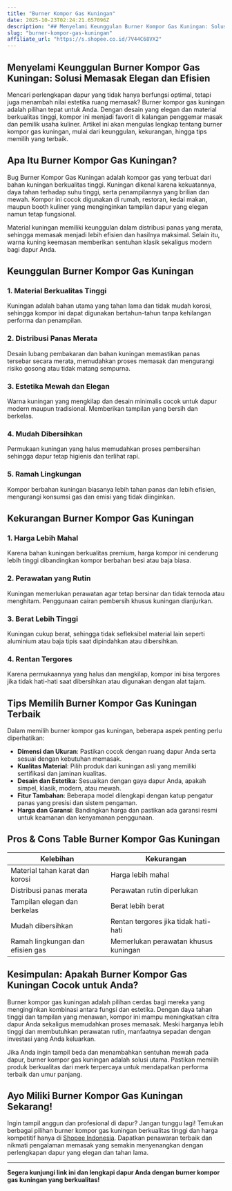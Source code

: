 ```yaml
---
title: "Burner Kompor Gas Kuningan"
date: 2025-10-23T02:24:21.657096Z
description: "## Menyelami Keunggulan Burner Kompor Gas Kuningan: Solusi Memasak Elegan dan Efisien..."
slug: "burner-kompor-gas-kuningan"
affiliate_url: "https://s.shopee.co.id/7V44C68VX2"
---
```

## Menyelami Keunggulan Burner Kompor Gas Kuningan: Solusi Memasak Elegan dan Efisien

Mencari perlengkapan dapur yang tidak hanya berfungsi optimal, tetapi juga menambah nilai estetika ruang memasak? Burner kompor gas kuningan adalah pilihan tepat untuk Anda. Dengan desain yang elegan dan material berkualitas tinggi, kompor ini menjadi favorit di kalangan penggemar masak dan pemilik usaha kuliner. Artikel ini akan mengulas lengkap tentang burner kompor gas kuningan, mulai dari keunggulan, kekurangan, hingga tips memilih yang terbaik.

## Apa Itu Burner Kompor Gas Kuningan?

Bug Burner Kompor Gas Kuningan adalah kompor gas yang terbuat dari bahan kuningan berkualitas tinggi. Kuningan dikenal karena kekuatannya, daya tahan terhadap suhu tinggi, serta penampilannya yang brilian dan mewah. Kompor ini cocok digunakan di rumah, restoran, kedai makan, maupun booth kuliner yang menginginkan tampilan dapur yang elegan namun tetap fungsional.

Material kuningan memiliki keunggulan dalam distribusi panas yang merata, sehingga memasak menjadi lebih efisien dan hasilnya maksimal. Selain itu, warna kuning keemasan memberikan sentuhan klasik sekaligus modern bagi dapur Anda.

## Keunggulan Burner Kompor Gas Kuningan

### 1. Material Berkualitas Tinggi
Kuningan adalah bahan utama yang tahan lama dan tidak mudah korosi, sehingga kompor ini dapat digunakan bertahun-tahun tanpa kehilangan performa dan penampilan.

### 2. Distribusi Panas Merata
Desain lubang pembakaran dan bahan kuningan memastikan panas tersebar secara merata, memudahkan proses memasak dan mengurangi risiko gosong atau tidak matang sempurna.

### 3. Estetika Mewah dan Elegan
Warna kuningan yang mengkilap dan desain minimalis cocok untuk dapur modern maupun tradisional. Memberikan tampilan yang bersih dan berkelas.

### 4. Mudah Dibersihkan
Permukaan kuningan yang halus memudahkan proses pembersihan sehingga dapur tetap higienis dan terlihat rapi.

### 5. Ramah Lingkungan
Kompor berbahan kuningan biasanya lebih tahan panas dan lebih efisien, mengurangi konsumsi gas dan emisi yang tidak diinginkan.

## Kekurangan Burner Kompor Gas Kuningan

### 1. Harga Lebih Mahal
Karena bahan kuningan berkualitas premium, harga kompor ini cenderung lebih tinggi dibandingkan kompor berbahan besi atau baja biasa.

### 2. Perawatan yang Rutin
Kuningan memerlukan perawatan agar tetap bersinar dan tidak ternoda atau menghitam. Penggunaan cairan pembersih khusus kuningan dianjurkan.

### 3. Berat Lebih Tinggi
Kuningan cukup berat, sehingga tidak sefleksibel material lain seperti aluminium atau baja tipis saat dipindahkan atau dibersihkan.

### 4. Rentan Tergores
Karena permukaannya yang halus dan mengkilap, kompor ini bisa tergores jika tidak hati-hati saat dibersihkan atau digunakan dengan alat tajam.

## Tips Memilih Burner Kompor Gas Kuningan Terbaik

Dalam memilih burner kompor gas kuningan, beberapa aspek penting perlu diperhatikan:

- **Dimensi dan Ukuran**: Pastikan cocok dengan ruang dapur Anda serta sesuai dengan kebutuhan memasak.
- **Kualitas Material**: Pilih produk dari kuningan asli yang memiliki sertifikasi dan jaminan kualitas.
- **Desain dan Estetika**: Sesuaikan dengan gaya dapur Anda, apakah simpel, klasik, modern, atau mewah.
- **Fitur Tambahan**: Beberapa model dilengkapi dengan katup pengatur panas yang presisi dan sistem pengaman.
- **Harga dan Garansi**: Bandingkan harga dan pastikan ada garansi resmi untuk keamanan dan kenyamanan penggunaan.

## Pros & Cons Table Burner Kompor Gas Kuningan

| Kelebihan                                    | Kekurangan                                       |
|----------------------------------------------|--------------------------------------------------|
| Material tahan karat dan korosi             | Harga lebih mahal                              |
| Distribusi panas merata                     | Perawatan rutin diperlukan                     |
| Tampilan elegan dan berkelas                | Berat lebih berat                              |
| Mudah dibersihkan                          | Rentan tergores jika tidak hati-hati            |
| Ramah lingkungan dan efisien gas             | Memerlukan perawatan khusus kuningan          |

## Kesimpulan: Apakah Burner Kompor Gas Kuningan Cocok untuk Anda?

Burner kompor gas kuningan adalah pilihan cerdas bagi mereka yang menginginkan kombinasi antara fungsi dan estetika. Dengan daya tahan tinggi dan tampilan yang menawan, kompor ini mampu meningkatkan citra dapur Anda sekaligus memudahkan proses memasak. Meski harganya lebih tinggi dan membutuhkan perawatan rutin, manfaatnya sepadan dengan investasi yang Anda keluarkan.

Jika Anda ingin tampil beda dan menambahkan sentuhan mewah pada dapur, burner kompor gas kuningan adalah solusi utama. Pastikan memilih produk berkualitas dari merk terpercaya untuk mendapatkan performa terbaik dan umur panjang.

## Ayo Miliki Burner Kompor Gas Kuningan Sekarang!

Ingin tampil anggun dan profesional di dapur? Jangan tunggu lagi! Temukan berbagai pilihan burner kompor gas kuningan berkualitas tinggi dan harga kompetitif hanya di [Shopee Indonesia](https://s.shopee.co.id/7V44C68VX2). Dapatkan penawaran terbaik dan nikmati pengalaman memasak yang semakin menyenangkan dengan perlengkapan dapur yang elegan dan tahan lama.

---

**Segera kunjungi link ini dan lengkapi dapur Anda dengan burner kompor gas kuningan yang berkualitas!**